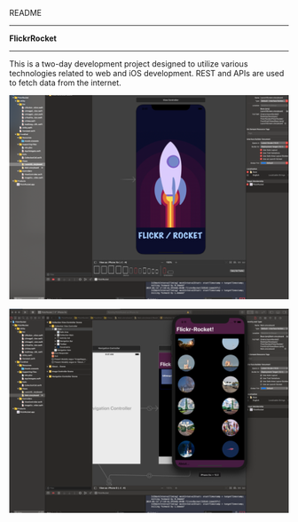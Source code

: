 README


****************
**FlickrRocket**
****************

This is a two-day development project designed to utilize various technologies related to web and iOS development. REST and APIs are used to fetch data from the internet.


![](images/rocketScreenOne.png)

![](images/rocketScreenTwo.png)
